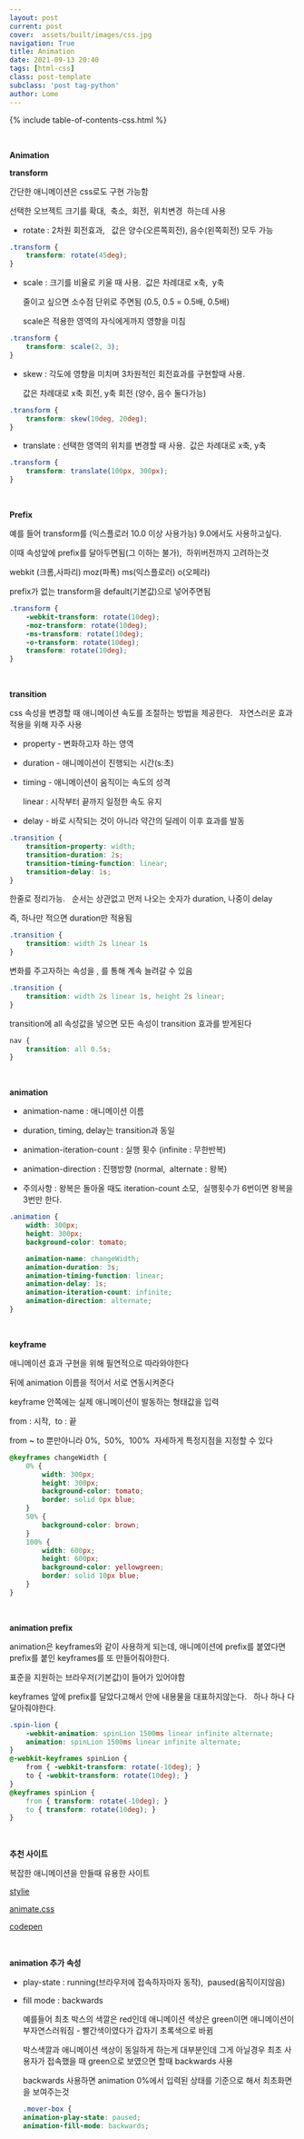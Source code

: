 ```yaml
---
layout: post
current: post
cover:  assets/built/images/css.jpg
navigation: True
title: Animation
date: 2021-09-13 20:40
tags: [html-css]
class: post-template
subclass: 'post tag-python'
author: Lome
---
```


<span></span>

{% include table-of-contents-css.html %}

<br>

<strong class="subtitle_fontAwesome">Animation</strong>

<strong class="subtitle2_fontAwesome">transform</strong>

간단한 애니메이션은 css로도 구현 가능함

선택한 오브젝트 크기를 확대,&#160; 축소,&#160; 회전,&#160; 위치변경&#160; 하는데 사용

- rotate : 2차원 회전효과, &#160; 값은 양수(오른쪽회전), 음수(왼쪽회전) 모두 가능 

~~~css
.transform {
	transform: rotate(45deg);
}    
~~~

- scale : 크기를 비율로 키울 때 사용. &#160;값은 차례대로 x축,&#160; y축 

    줄이고 싶으면 소수점 단위로 주면됨 (0.5, 0.5 = 0.5배, 0.5배)
    
    scale은 적용한 영역의 자식에게까지 영향을 미침

~~~css
.transform {
    transform: scale(2, 3);
}  
~~~

- skew : 각도에 영향을 미치며 3차원적인 회전효과를 구현할때 사용. 

    값은 차례대로 x축 회전, y축 회전 (양수, 음수 둘다가능)

~~~css
.transform {
    transform: skew(10deg, 20deg);
}
~~~

- translate : 선택한 영역의 위치를 변경할 때 사용. &#160;값은 차례대로 x축, y축

~~~css
.transform {
	transform: translate(100px, 300px);
}
~~~

<br>

<strong class="subtitle2_fontAwesome">Prefix</strong>

예를 들어 transform를 (익스플로러 10.0 이상 사용가능) 9.0에서도 사용하고싶다. 

이때 속성앞에 prefix를 달아두면됨(그 이하는 불가), &#160;하위버전까지 고려하는것

webkit (크롬,사파리) moz(파폭) ms(익스플로러) o(오페라)

prefix가 없는 transform을 default(기본값)으로 넣어주면됨

~~~css
.transform {
	-webkit-transform: rotate(10deg);
	-moz-transform: rotate(10deg);
	-ms-transform: rotate(10deg);
	-o-transform: rotate(10deg);
    transform: rotate(10deg);
}
~~~

<br>

<strong class="subtitle2_fontAwesome">transition</strong>

css 속성을 변경할 때 애니메이션 속도를 조절하는 방법을 제공한다. &#160; 자연스러운 효과적용을 위해 자주 사용

- property - 변화하고자 하는 영역

- duration - 애니메이션이 진행되는 시간(s:초)

- timing - 애니메이션이 움직이는 속도의 성격

    linear : 시작부터 끝까지 일정한 속도 유지

- delay - 바로 시작되는 것이 아니라 약간의 딜레이 이후 효과를 발동

~~~css
.transition {
	transition-property: width;
	transition-duration: 2s;
	transition-timing-function: linear;
	transition-delay: 1s;
}
~~~

한줄로 정리가능. &#160;  순서는 상관없고 먼저 나오는 숫자가 duration, 나중이 delay

즉, 하나만 적으면 duration만 적용됨

~~~css
.transition {
	transition: width 2s linear 1s
}
~~~

변화를 주고자하는 속성을 , 를 통해 계속 늘려갈 수 있음

~~~css
.transition {
	transition: width 2s linear 1s, height 2s linear;
}
~~~

transition에 all 속성값을 넣으면 모든 속성이 transition 효과를 받게된다

~~~css
nav {
    transition: all 0.5s;
}
~~~

<br>

<strong class="subtitle2_fontAwesome">animation</strong>

- animation-name : 애니메이션 이름

- duration, timing, delay는 transition과 동일

- animation-iteration-count : 실행 횟수 (infinite : 무한반복)

- animation-direction : 진행방향 (normal,&#160; alternate : 왕복)

- 주의사항 : 왕복은 돌아올 때도 iteration-count 소모,&#160; 실행횟수가 6번이면 왕복을 3번만 한다.

~~~css
.animation {
    width: 300px;
    height: 300px;
    background-color: tomato;

    animation-name: changeWidth;
    animation-duration: 3s;
    animation-timing-function: linear;
    animation-delay: 1s;
    animation-iteration-count: infinite;
    animation-direction: alternate;
}
~~~

<br>

<strong class="subtitle2_fontAwesome">keyframe</strong>

애니메이션 효과 구현을 위해 필연적으로 따라와야한다

뒤에 animation 이름을 적어서 서로 연동시켜준다

keyframe 안쪽에는 실제 애니메이션이 발동하는 형태값을 입력

from : 시작,&#160;  to : 끝

from ~ to 뿐만아니라 0%,&#160; 50%,&#160; 100% &#160;자세하게 특정지점을 지정할 수 있다

~~~css
@keyframes changeWidth {
    0% {
        width: 300px;
        height: 300px;
        background-color: tomato;
        border: solid 0px blue;
    }
    50% {
        background-color: brown;
    }
    100% {
        width: 600px;
        height: 600px;
        background-color: yellowgreen;
        border: solid 10px blue;
    }
}
~~~

<br>

<strong class="subtitle2_fontAwesome">animation prefix</strong>

animation은 keyframes와 같이 사용하게 되는데, 애니메이션에 prefix를 붙였다면 prefix를 붙인 keyframes를 또 만들어줘야한다.

표준을 지원하는 브라우저(기본값)이 들어가 있어야함

keyframes 앞에 prefix를 달았다고해서 안에 내용물을 대표하지않는다. &#160; 하나 하나 다 달아줘야한다.

~~~css
.spin-lion {
    -webkit-animation: spinLion 1500ms linear infinite alternate;
    animation: spinLion 1500ms linear infinite alternate;
}
@-webkit-keyframes spinLion {
    from { -webkit-transform: rotate(-10deg); }
    to { -webkit-transform: rotate(10deg); }
}
@keyframes spinLion {
    from { transform: rotate(-10deg); }
    to { transform: rotate(10deg); }
}
~~~

<br>

<strong class="subtitle2_fontAwesome">추천 사이트</strong>

복잡한 애니메이션을 만들때 유용한 사이트

<a href= "https://jeremyckahn.github.io/stylie/" target="_blank">stylie</a>

<a href= "https://animate.style/" target="_blank">animate.css</a>

<a href= "https://codepen.io/" target="_blank">codepen</a>

<br>

<strong class="subtitle2_fontAwesome">animation 추가 속성</strong>

- play-state : running(브라우저에 접속하자마자 동작), &#160;paused(움직이지않음)
- fill mode : backwards

    예를들어 최초 박스의 색깔은 red인데 애니메이션 색상은 green이면 애니메이션이 부자연스러워짐 - 빨간색이였다가 갑자기 초록색으로 바뀜

    박스색깔과 애니메이션 색상이 동일하게 하는게 대부분인데 그게 아닐경우 최초 사용자가 접속했을 때 green으로 보였으면 할때 backwards 사용

    backwards 사용하면 animation 0%에서 입력된 상태를 기준으로 해서 최초화면을 보여주는것
    ~~~css
    .mover-box {
	animation-play-state: paused;
	animation-fill-mode: backwards;
    ~~~

